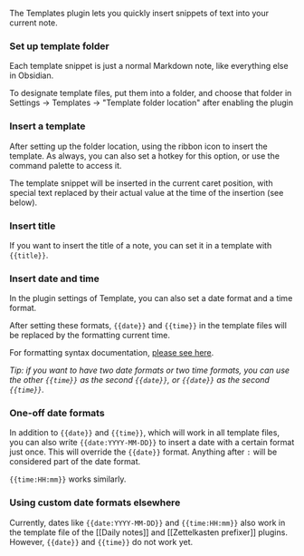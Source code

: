 The Templates plugin lets you quickly insert snippets of text into your current note.

### Set up template folder

Each template snippet is just a normal Markdown note, like everything else in Obsidian.

To designate template files, put them into a folder, and choose that folder in Settings -> Templates -> "Template folder location" after enabling the plugin

### Insert a template

After setting up the folder location, using the ribbon icon to insert the template. As always, you can also set a hotkey for this option, or use the command palette to access it.

The template snippet will be inserted in the current caret position, with special text replaced by their actual value at the time of the insertion (see below).

### Insert title

If you want to insert the title of a note, you can set it in a template with `{{title}}`.

### Insert date and time

In the plugin settings of Template, you can also set a date format and a time format.

After setting these formats, `{{date}}` and `{{time}}` in the template files will be replaced by the formatting current time.

For formatting syntax documentation, [please see here](https://momentjs.com/docs/#/displaying/format/).

_Tip: if you want to have two date formats or two time formats, you can use the other `{{time}}` as the second `{{date}}`, or `{{date}}` as the second `{{time}}`._

### One-off date formats

In addition to `{{date}}` and `{{time}}`, which will work in all template files, you can also write `{{date:YYYY-MM-DD}}` to insert a date with a certain format just once. This will override the `{{date}}` format. Anything after `:` will be considered part of the date format.

`{{time:HH:mm}}` works similarly.

### Using custom date formats elsewhere

Currently, dates like `{{date:YYYY-MM-DD}}` and `{{time:HH:mm}}` also work in the template file of the [[Daily notes]] and [[Zettelkasten prefixer]] plugins. However, `{{date}}` and `{{time}}` do not work yet.
